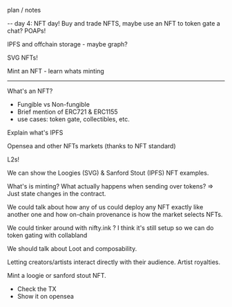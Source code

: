 plan / notes 

--
day 4: NFT day! Buy and trade NFTS, maybe use an NFT to token gate a chat? POAPs!

IPFS and offchain storage - maybe graph?

SVG NFTs!

Mint an NFT - learn whats minting

---

What's an NFT?
- Fungible vs Non-fungible
- Brief mention of ERC721 & ERC1155
- use cases: token gate, collectibles, etc.

Explain what's IPFS

Opensea and other NFTs markets (thanks to NFT standard) 

L2s! 

We can show the Loogies (SVG) & Sanford Stout (IPFS) NFT examples.

What's is minting? What actually happens when sending over tokens? => Just state changes in the contract.

We could talk about how any of us could deploy any NFT exactly like another one and how on-chain provenance is how the market selects NFTs.  

We could tinker around with nifty.ink ? I think it's still setup so we can do token gating with collabland 

We should talk about Loot and composability. 

Letting creators/artists interact directly with their audience. Artist royalties.

Mint a loogie or sanford stout NFT.
  - Check the TX
  - Show it on opensea
